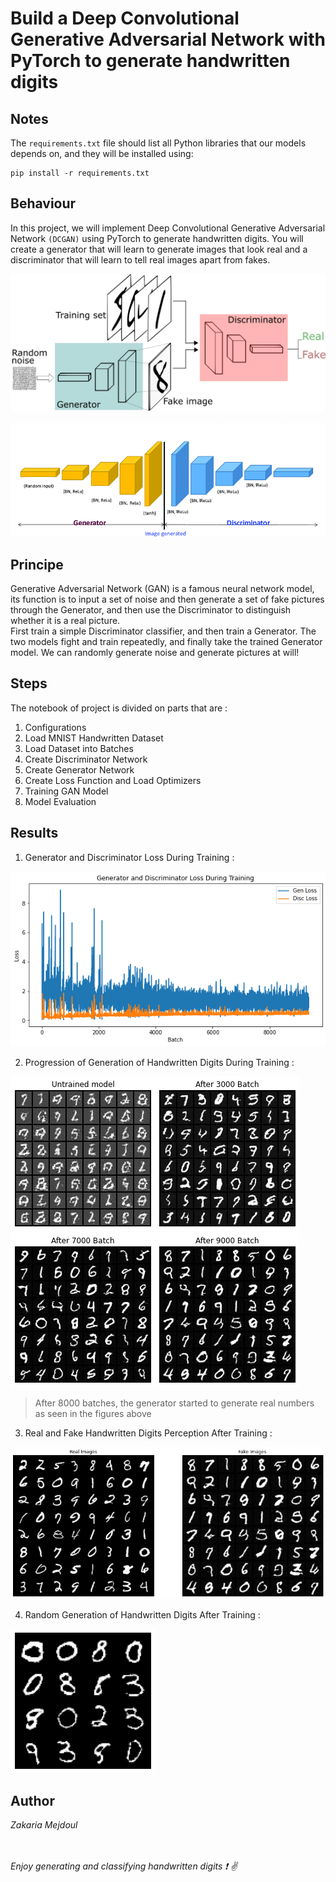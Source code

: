 # Build a Deep Convolutional Generative Adversarial Network with PyTorch to generate handwritten digits


## Notes
The `requirements.txt` file should list all Python libraries that our models depends on, and they will be installed using:

```
pip install -r requirements.txt
```

## Behaviour
In this project, we will implement Deep Convolutional Generative Adversarial Network `(DCGAN)` using PyTorch to generate handwritten digits. You will create a generator that will learn to generate images that look real and a discriminator that will learn to tell real images apart from fakes.

![picture alt](static/dcgan.png "DCGAN Process")<br><br>
![picture alt](static/dcgan2.png "DCGAN_Gen_Disc")


## Principe
Generative Adversarial Network (GAN) is a famous neural network model, its function is to input a set of noise and then generate a set of fake pictures through the Generator, and then use the Discriminator to distinguish whether it is a real picture. <br>First train a simple Discriminator classifier, and then train a Generator. The two models fight and train repeatedly, and finally take the trained Generator model. We can randomly generate noise and generate pictures at will!

## Steps
The notebook of project is divided on parts that are :
1. Configurations
2. Load MNIST Handwritten Dataset
3. Load Dataset into Batches
4. Create Discriminator Network 
5. Create Generator Network
6. Create Loss Function and Load Optimizers
7. Training GAN Model
8. Model Evaluation

## Results
1. Generator and Discriminator Loss During Training :

![picture alt](static/gen_disc_loss.png "DCGAN_Gen_Disc")

2. Progression of Generation of Handwritten Digits During Training :

![picture alt](static/0.png "DCGAN_Gen_Disc")![picture alt](static/3000.png "DCGAN_Gen_Disc") 
<br>![picture alt](static/7000.png "DCGAN_Gen_Disc")![picture alt](static/9000.png "DCGAN_Gen_Disc")
>After 8000 batches, the generator started to generate real numbers as seen in the figures above

3. Real and Fake Handwritten Digits Perception After Training :

![picture alt](static/real_vs_fake.png "DCGAN_Gen_Disc")

4. Random Generation of Handwritten Digits After Training :

![picture alt](static/final_gen.png "DCGAN_Gen_Disc")
## Author
_Zakaria Mejdoul_






<br><br>_Enjoy generating and classifying handwritten digits :exclamation: :v:_
